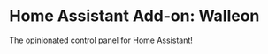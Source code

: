 # Home Assistant Add-on: Walleon

The opinionated control panel for Home Assistant!

[amd64-shield]: https://img.shields.io/badge/amd64-yes-green.svg
